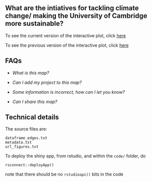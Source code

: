 ## What are the intiatives for tackling climate change/ making the University of Cambridge more sustainable?

<!--- ![graph of initiatives for sustainibility and climate action at the university of cambridge](figures/Cambridge_initiatives_climate_and_sustainability.png) --->


To see the current version of the interactive plot, click [here](https://lm687.shinyapps.io/code/)

To see the previous version of the interactive plot, click [here](https://lm687.github.io/sustainable_uni_of_cam/html_files.html)


## FAQs
- *What is this map?*

- *Can I add my project to this map?*

- *Some information is incorrect, how can I let you know?*

- *Can I share this map?*

## Technical details
The source files are:

```
dataframe_edges.txt 
metadata.txt
url_figures.txt
```

To deploy the shiny app, from rstudio, and within the `code/` folder, do
```
rsconnect::deployApp()
```

note that there should be no `rstudioapi()` bits in the code
